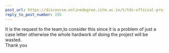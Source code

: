 ```yaml
---
post_url: https://discourse.onlinedegree.iitm.ac.in/t/tds-official-project1-discrepencies/171141/168
reply_to_post_number: 155
---
```

It is the request to the team,to consider this since it is a problem of just a case letter otherwise the whole hardwork of doing the project will be wasted.  
Thank you